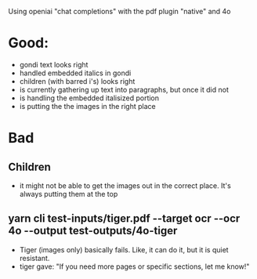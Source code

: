 Using openiai "chat completions" with the pdf plugin "native" and 4o

# Good:

- gondi text looks right
- handled embedded italics in gondi
- children (with barred i's) looks right
- is currently gathering up text into paragraphs, but once it did not
- is handling the embedded italisized portion
- is putting the the images in the right place

# Bad

## Children

- it might not be able to get the images out in the correct place. It's always putting them at the top

## yarn cli test-inputs/tiger.pdf --target ocr --ocr 4o --output test-outputs/4o-tiger

- Tiger (images only) basically fails. Like, it can do it, but it is quiet resistant.
- tiger gave: "If you need more pages or specific sections, let me know!"

